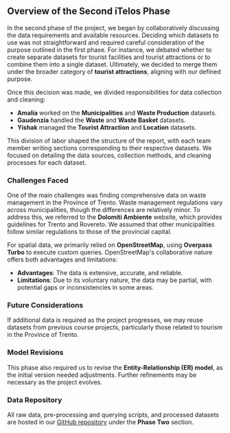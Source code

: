 ## Overview of the Second iTelos Phase

In the second phase of the project, we began by collaboratively discussing the data requirements and available resources. Deciding which datasets to use was not straightforward and required careful consideration of the purpose outlined in the first phase. For instance, we debated whether to create separate datasets for tourist facilities and tourist attractions or to combine them into a single dataset. Ultimately, we decided to merge them under the broader category of **tourist attractions**, aligning with our defined purpose.

Once this decision was made, we divided responsibilities for data collection and cleaning:
- **Amalia** worked on the **Municipalities** and **Waste Production** datasets.
- **Gaudenzia** handled the **Waste** and **Waste Basket** datasets.
- **Yishak** managed the **Tourist Attraction** and **Location** datasets.

This division of labor shaped the structure of the report, with each team member writing sections corresponding to their respective datasets. We focused on detailing the data sources, collection methods, and cleaning processes for each dataset.

### Challenges Faced
One of the main challenges was finding comprehensive data on waste management in the Province of Trento. Waste management regulations vary across municipalities, though the differences are relatively minor. To address this, we referred to the **Dolomiti Ambiente** website, which provides guidelines for Trento and Rovereto. We assumed that other municipalities follow similar regulations to those of the provincial capital.

For spatial data, we primarily relied on **OpenStreetMap**, using **Overpass Turbo** to execute custom queries. OpenStreetMap's collaborative nature offers both advantages and limitations:
- **Advantages**: The data is extensive, accurate, and reliable.
- **Limitations**: Due to its voluntary nature, the data may be partial, with potential gaps or inconsistencies in some areas.

### Future Considerations
If additional data is required as the project progresses, we may reuse datasets from previous course projects, particularly those related to tourism in the Province of Trento.

### Model Revisions
This phase also required us to revise the **Entity-Relationship (ER) model**, as the initial version needed adjustments. Further refinements may be necessary as the project evolves.

### Data Repository
All raw data, pre-processing and querying scripts, and processed datasets are hosted in our [GitHub repository](https://github.com/pariamelle/KGE-Project-Tourism-Waste-Management-in-Trentino.git) under the **Phase Two** section.
